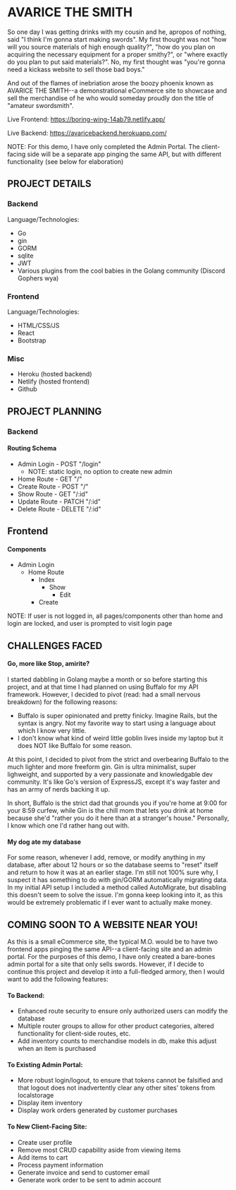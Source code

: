# AVARICE THE SMITH

So one day I was getting drinks with my cousin and he, apropos of nothing, said "I think I'm gonna start making swords". My first thought was not "how will you source materials of high enough quality?", "how do you plan on acquiring the necessary equipment for a proper smithy?", or "where exactly do you plan to put said materials?". No, my first thought was "you're gonna need a kickass website to sell those bad boys."

And out of the flames of inebriation arose the boozy phoenix known as AVARICE THE SMITH--a demonstrational eCommerce site to showcase and sell the merchandise of he who would someday proudly don the title of "amateur swordsmith".

Live Frontend: https://boring-wing-14ab79.netlify.app/

Live Backend: https://avaricebackend.herokuapp.com/

NOTE: For this demo, I have only completed the Admin Portal. The client-facing side will be a separate app pinging the same API, but with different functionality (see below for elaboration)

## PROJECT DETAILS

### Backend

Language/Technologies:

* Go
* gin
* GORM
* sqlite
* JWT
* Various plugins from the cool babies in the Golang community (Discord Gophers wya)

### Frontend

Language/Technologies:

* HTML/CSS/JS
* React
* Bootstrap

### Misc

* Heroku (hosted backend)
* Netlify (hosted frontend)
* Github

## PROJECT PLANNING

### Backend

#### Routing Schema

* Admin Login - POST "/login"
    * NOTE: static login, no option to create new admin
* Home Route - GET "/"
* Create Route - POST "/"
* Show Route - GET "/:id"
* Update Route - PATCH "/:id"
* Delete Route - DELETE "/:id"

## Frontend

#### Components

* Admin Login
    * Home Route
        * Index
            * Show
                * Edit
        * Create

NOTE: If user is not logged in, all pages/components other than home and login are locked, and user is prompted to visit login page

## CHALLENGES FACED

#### Go, more like Stop, amirite?

I started dabbling in Golang maybe a month or so before starting this project, and at that time I had planned on using Buffalo for my API framework. However, I decided to pivot (read: had a small nervous breakdown) for the following reasons:

* Buffalo is super opinionated and pretty finicky. Imagine Rails, but the syntax is angry. Not my favorite way to start using a language about which I know very little.
* I don't know what kind of weird little goblin lives inside my laptop but it does NOT like Buffalo for some reason.

At this point, I decided to pivot from the strict and overbearing Buffalo to the much lighter and more freeform gin. Gin is ultra minimalist, super lighweight, and supported by a very passionate and knowledgable dev community. It's like Go's version of ExpressJS, except it's way faster and has an army of nerds backing it up.

In short, Buffalo is the strict dad that grounds you if you're home at 9:00 for your 8:59 curfew, while Gin is the chill mom that lets you drink at home because she'd "rather you do it here than at a stranger's house." Personally, I know which one I'd rather hang out with.

#### My dog ate my database

For some reason, whenever I add, remove, or modify anything in my database, after about 12 hours or so the database seems to "reset" itself and return to how it was at an earlier stage. I'm still not 100% sure why, I suspect it has something to do with gin/GORM automatically migrating data. In my initial API setup I included a method called AutoMigrate, but disabling this doesn't seem to solve the issue. I'm gonna keep looking into it, as this would be extremely problematic if I ever want to actually make money.

## COMING SOON TO A WEBSITE NEAR YOU!

As this is a small eCommerce site, the typical M.O. would be to have two frontend apps pinging the same API--a client-facing site and an admin portal. For the purposes of this demo, I have only created a bare-bones admin portal for a site that only sells swords. However, if I decide to continue this project and develop it into a full-fledged armory, then I would want to add the following features:

#### To Backend:
* Enhanced route security to ensure only authorized users can modify the database
* Multiple router groups to allow for other product categories, altered functionality for client-side routes, etc.
* Add inventory counts to merchandise models in db, make this adjust when an item is purchased

#### To Existing Admin Portal:
* More robust login/logout, to ensure that tokens cannot be falsified and that logout does not inadvertently clear any other sites' tokens from localstorage
* Display item inventory
* Display work orders generated by customer purchases

#### To New Client-Facing Site:
* Create user profile
* Remove most CRUD capability aside from viewing items
* Add items to cart
* Process payment information
* Generate invoice and send to customer email
* Generate work order to be sent to admin account